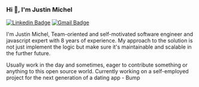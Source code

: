 ### Hi 👋, I'm Justin Michel

[![Linkedin Badge](https://img.shields.io/badge/-connect2justinm-blue?style=flat-square&logo=Linkedin&logoColor=white&link=https://www.linkedin.com/in/connect2justinm/)](https://www.linkedin.com/in/connect2justinm/) [![Gmail Badge](https://img.shields.io/badge/-sweetjustin0717@gmail.com-c14438?style=flat-square&logo=mail.ru&logoColor=white&link=mailto:sweetjustin0717@gmail.com)](mailto:sweetjustin0717@gmail.com)

I'm Justin Michel, Team-oriented and self-motivated software engineer and javascript expert with 8 years of experience. My approach to the solution is not just implement the logic but make sure it's maintainable and scalable in the further future.

Usually work in the day and sometimes, eager to contribute something or anything to this open source world. 
Currently working on a self-employed project for the next generation of a dating app - Bump
